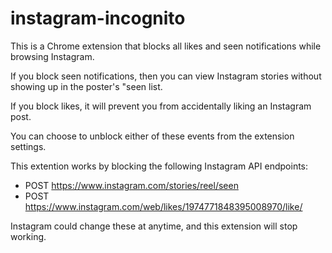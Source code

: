 # instagram-incognito

This is a Chrome extension that blocks all likes and seen notifications while browsing Instagram.

If you block seen notifications, then you can view Instagram stories without showing up in the poster's "seen list.

If you block likes, it will prevent you from accidentally liking an Instagram post.

You can choose to unblock either of these events from the extension settings.

This extention works by blocking the following Instagram API endpoints:

  - POST https://www.instagram.com/stories/reel/seen
  - POST https://www.instagram.com/web/likes/1974771848395008970/like/

Instagram could change these at anytime, and this extension will stop working.
